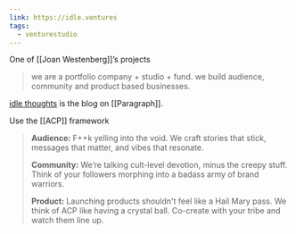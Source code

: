 ```yaml
---
link: https://idle.ventures
tags:
  - venturestudio
---
```

One of [[Joan Westenberg]]’s projects

> we are a portfolio company + studio + fund. we build audience, community and product based businesses.

[idle thoughts](https://paragraph.xyz/@idle/) is the blog on [[Paragraph]].

Use the [[ACP]] framework

> **Audience:** F++k yelling into the void. We craft stories that stick, messages that matter, and vibes that resonate.
> 
> **Community:** We’re talking cult-level devotion, minus the creepy stuff. Think of your followers morphing into a badass army of brand warriors.
> 
> **Product:** Launching products shouldn't feel like a Hail Mary pass. We think of ACP like having a crystal ball. Co-create with your tribe and watch them line up.